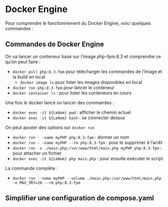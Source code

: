 # Docker Engine

Pour comprendre le fonctionnement du Docker Engine, voici quelques commandes : 

## Commandes de Docker Engine

On va lancer un conteneur basé sur l’image php-fpm:8.3 et comprendre ce qu’on peut faire :  
- `docker pull php:8.3-fpm` pour télécharger les commandes de l’image et la build en local
  - `docker image ls` pour lister les images disponibles en local
- `docker run php:8.3-fpm` pour lancer le conteneur
- `docker container ls` : pour lister les conteneurs en cours

Une fois le docker lancé on lancer des commandes :  
- `docker exec -it ${LeNom} pwd` : afficher le chemin actuel
- `docker exec -it ${LeNom} bash` : se connecter dessus

On peut ajouter des options sur `docker run`  
- `docker run - -name myPHP php:8.3-fpm` : donner un nom
- `docker run - -name myPHP --rm php:8.3-fpm` : pour le supprimer à l’arrêt
- `docker run -v ./main.php:/var/www/html/main.php myPHP php:8.3-fpm` :  pour attacher un fichier
- `docker exec -it ${LeNom} php main.php` : pour ensuite exécuter le script

La commande complète :  
- `docker run --name myPHP --volume ./main.php:/var/www/html/main.php -e MAX_TRY=20 --rm php:8.3-fpm`

## Simplifier une configuration de compose.yaml
